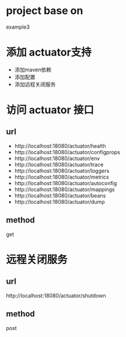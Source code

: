 # project base on
example3

# 添加 actuator支持 
- 添加maven依赖
- 添加配置
- 添加远程关闭服务

# 访问 actuator 接口
## url
- http://localhost:18080/actuator/health
- http://localhost:18080/actuator/configprops
- http://localhost:18080/actuator/env
- http://localhost:18080/actuator/trace
- http://localhost:18080/actuator/loggers
- http://localhost:18080/actuator/metrics
- http://localhost:18080/actuator/autoconfig
- http://localhost:18080/actuator/mappings
- http://localhost:18080/actuator/beans
- http://localhost:18080/actuator/dump
## method
get

# 远程关闭服务
## url
http://localhost:18080/actuator/shutdown
## method
post
